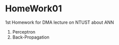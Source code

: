 HomeWork01
==========
1st Homework for DMA lecture on NTUST about ANN
1.  Perceptron
2.  Back-Propagation
